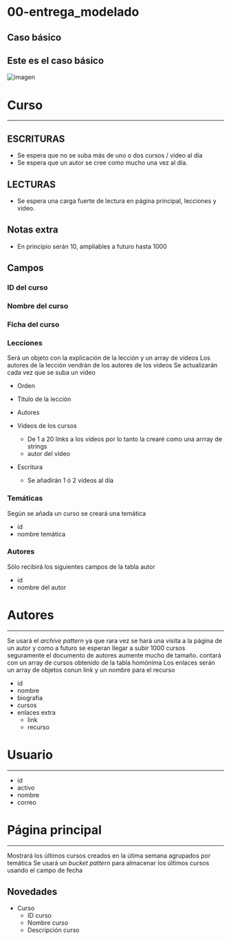 # 00-entrega_modelado

## Caso básico
## Este es el caso básico
![imagen](../Capturas/Modelado%20básico.png)

# Curso
---

## ESCRITURAS
- Se espera que no se suba más de uno o dos cursos / video al día
- Se espera que un autor se cree como mucho una vez al día.

## LECTURAS
- Se espera una carga fuerte de lectura en página principal, lecciones y video.

## Notas extra
- En principio serán 10, ampliables a futuro hasta 1000

## Campos
### ID del curso
### Nombre del curso
### Ficha del curso

### Lecciones
Será un objeto con la explicación de la lección y un array de vídeos
Los autores de la lección vendrán de los autores de los vídeos
Se actualizarán cada vez que se suba un vídeo
- Orden
- Título de la lección
- Autores
- Videos de los cursos
  - De 1 a 20 links a los vídeos por lo tanto la crearé como una arrray de strings
  - autor del vídeo

- Escritura
  - Se añadirán 1 ó 2 vídeos al día

### Temáticas
Según se añada un curso se creará una temática
  - id
  - nombre temática

### Autores
Sólo recibirá los siguientes campos de la tabla autor
  - id
  - nombre del autor


# Autores
---
 Se usará el _archive pattern_ ya que rara vez se hará una visita a la página de un autor y como a futuro se esperan llegar a subir 1000 cursos seguramente el documento de autores aumente mucho de tamaño.
 contará con un array de cursos obtenido de la tabla homónima
 Los enlaces serán un array de objetos conun link y un nombre para el recurso
- id
- nombre
- biografia
- cursos
- enlaces extra
  - link
  - recurso
 


# Usuario
---
- id
- activo
- nombre
- correo


# Página principal
---
Mostrará los últimos cursos creados en la útima semana agrupados por temática
Se usará un _bucket pattern_ para almacenar los últimos cursos usando el campo de fecha

## Novedades
- Curso
  - ID curso
  - Nombre curso
  - Descripción curso